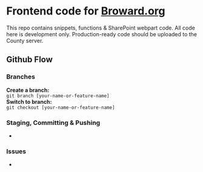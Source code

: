 # Frontend code for [Broward.org](https://broward.org)

This repo contains snippets, functions & SharePoint webpart code. All code here is development only. Production-ready code should be uploaded to the County server.

## Github Flow
### Branches
**Create a branch:**   
`git branch [your-name-or-feature-name]`   
**Switch to branch:**   
`git checkout [your-name-or-feature-name]`   
### Staging, Committing & Pushing
-
### Issues
-
